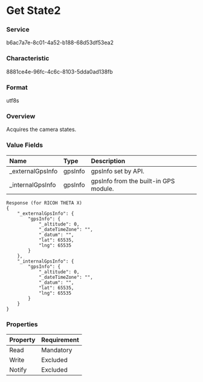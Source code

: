 # Get State2

### Service

b6ac7a7e-8c01-4a52-b188-68d53df53ea2

### Characteristic

8881ce4e-96fc-4c6c-8103-5dda0ad138fb

### Format

utf8s

### Overview

Acquires the camera states.

### Value Fields

| Name| Type | Description |
|:--|:--|:--|
| \_externalGpsInfo | gpsInfo | gpsInfo set by API. |
| \_internalGpsInfo | gpsInfo | gpsInfo from the built-in GPS module. |

```
Response (for RICOH THETA X)
{
    "_externalGpsInfo": {
        "gpsInfo": {
            "_altitude": 0,
            "_dateTimeZone": "",
            "_datum": "",
            "lat": 65535,
            "lng": 65535
        }
    },
    "_internalGpsInfo": {
        "gpsInfo": {
            "_altitude": 0,
            "_dateTimeZone": "",
            "_datum": "",
            "lat": 65535,
            "lng": 65535
        }
    }
}
```

### Properties

| Property | Requirement |
|:--|:--|
| Read | Mandatory |
| Write | Excluded |
| Notify | Excluded |
